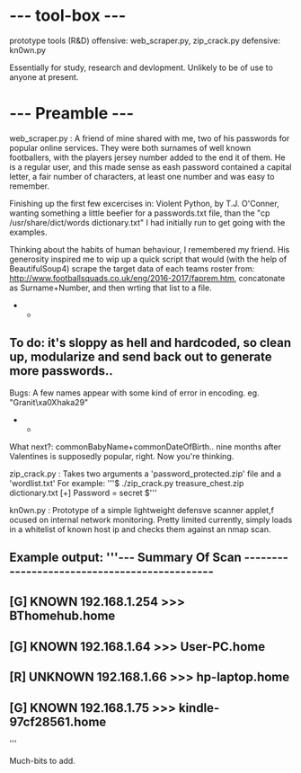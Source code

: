 # --- tool-box --- #
prototype tools (R&D)
offensive: web_scraper.py, zip_crack.py
defensive: kn0wn.py

Essentially for study, research and devlopment. Unlikely to be of use to anyone at present.

# --- Preamble --- #
web_scraper.py :
A friend of mine shared with me, two of his passwords for popular online services. They were both surnames of well known footballers,  with the players jersey number added to the end it of them. 
He is a regular user, and this made sense as eash password contained a capital letter, a fair number of characters, at least one number and was easy to remember. 

Finishing up the first few excercises in: Violent Python, by T.J. O'Conner, wanting something a little beefier for a passwords.txt file, than the "cp /usr/share/dict/words dictionary.txt" I had initially run to get going with the examples.

Thinking about the habits of human behaviour, I remembered my friend. His generosity inspired me to wip up a quick script that would (with the help of BeautifulSoup4) scrape the target data of each teams roster from: http://www.footballsquads.co.uk/eng/2016-2017/faprem.htm, concatonate as Surname+Number, and then wrting that list to a file.
- -
To do: it's sloppy as hell and hardcoded, so clean up, modularize and send back out to generate more passwords..
--
Bugs: A few names appear with some kind of error in encoding. eg. "Granit\xa0Xhaka29"
- -
What next?: commonBabyName+commonDateOfBirth.. nine months after Valentines is supposedly popular, right. Now you're thinking.

zip_crack.py :
Takes two arguments a 'password_protected.zip' file and a 'wordlist.txt'
For example:
'''$ ./zip_crack.py treasure_chest.zip dictionary.txt 
[+] Password = secret
$'''

kn0wn.py :
Prototype of a simple lightweight defensve scanner applet,f ocused on internal network monitoring.
Pretty limited currently, simply loads in a whitelist of known host ip and checks them against an nmap scan.

Example output:
'''--- Summary Of Scan ---------------------------------------------
-----------------------------------------------------------------
[G]	KNOWN	192.168.1.254	>>>	BThomehub.home
-----------------------------------------------------------------
[G]	KNOWN	192.168.1.64	>>>	User-PC.home
-----------------------------------------------------------------
[R]	UNKNOWN	192.168.1.66	>>> hp-laptop.home
-----------------------------------------------------------------
[G]	KNOWN	192.168.1.75	>>>	kindle-97cf28561.home
-----------------------------------------------------------------
'''

Much-bits to add.
